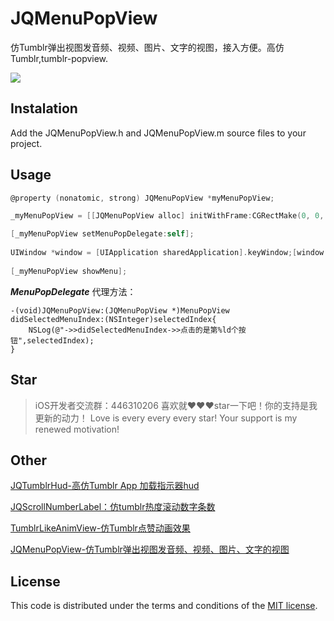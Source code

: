 # JQMenuPopView
仿Tumblr弹出视图发音频、视频、图片、文字的视图，接入方便。高仿Tumblr,tumblr-popview.

![](https://github.com/xiaohange/JQMenuPopView/blob/master/demo.gif?raw=true)

## Instalation

Add the JQMenuPopView.h and JQMenuPopView.m source files to your project.

## Usage

```objective-c
@property (nonatomic, strong) JQMenuPopView *myMenuPopView;

_myMenuPopView = [[JQMenuPopView alloc] initWithFrame:CGRectMake(0, 0, [UIScreen mainScreen].bounds.size.width, [UIScreen mainScreen].bounds.size.height)];

[_myMenuPopView setMenuPopDelegate:self];
    
UIWindow *window = [UIApplication sharedApplication].keyWindow;[window addSubview:_myMenuPopView];
    
[_myMenuPopView showMenu];
```
***MenuPopDelegate*** 代理方法：
```
-(void)JQMenuPopView:(JQMenuPopView *)MenuPopView didSelectedMenuIndex:(NSInteger)selectedIndex{
    NSLog(@"->>didSelectedMenuIndex->>点击的是第%ld个按钮",selectedIndex);
}
```

## Star
>iOS开发者交流群：446310206 喜欢就❤️❤️❤️star一下吧！你的支持是我更新的动力！ Love is every every every star! Your support is my renewed motivation!

## Other
[JQTumblrHud-高仿Tumblr App 加载指示器hud](https://github.com/xiaohange/JQTumblrHud)

[JQScrollNumberLabel：仿tumblr热度滚动数字条数](https://github.com/xiaohange/JQScrollNumberLabel)

[TumblrLikeAnimView-仿Tumblr点赞动画效果](https://github.com/xiaohange/TumblrLikeAnimView)

[JQMenuPopView-仿Tumblr弹出视图发音频、视频、图片、文字的视图](https://github.com/xiaohange/JQMenuPopView)

## License

This code is distributed under the terms and conditions of the [MIT license](LICENSE). 
